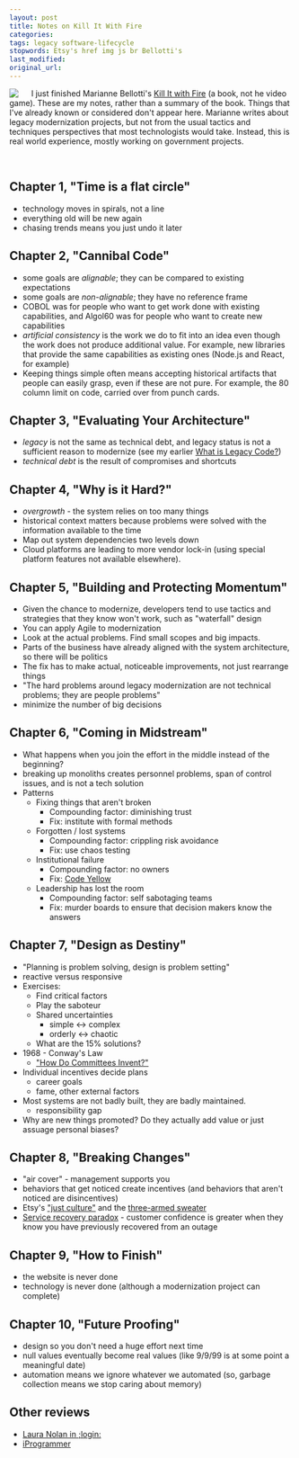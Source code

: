 ```yaml
---
layout: post
title: Notes on Kill It With Fire
categories:
tags: legacy software-lifecycle
stopwords: Etsy's href img js br Bellotti's
last_modified:
original_url:
---
```


<a target="_blank" href="https://www.amazon.com/gp/product/B08CTFY4JP/ref=as_li_tl?ie=UTF8&camp=1789&creative=9325&creativeASIN=B08CTFY4JP&linkCode=as2&tag=hashbang09-20&linkId=e0c15536e295a4fdca05586fb603fa7c" ><img style="padding-top: 0; padding-right: 20px" align="left" border="0" src="//ws-na.amazon-adsystem.com/widgets/q?_encoding=UTF8&MarketPlace=US&ASIN=B08CTFY4JP&ServiceVersion=20070822&ID=AsinImage&WS=1&Format=_SL250_&tag=hashbang09-20"></a>

I just finished Marianne Bellotti's [Kill It with Fire](https://amzn.to/3G0pXbW) (a book, not he video game). These are my notes, rather than a summary of the book.
Things that I've already known or considered don't appear here. Marianne writes about legacy modernization projects, but not from the usual tactics and techniques
perspectives that most technologists would take. Instead, this is real world experience, mostly working on government projects.

<br clear="all" />

## Chapter 1, "Time is a flat circle"

* technology moves in spirals, not a line
* everything old will be new again
* chasing trends means you just undo it later

## Chapter 2, "Cannibal Code"

* some goals are *alignable*; they can be compared to existing expectations
* some goals are *non-alignable*; they have no reference frame
* COBOL was for people who want to get work done with existing capabilities, and Algol60 was for people who want to create new capabilities
* *artificial consistency* is the work we do to fit into an idea even though the work does not produce additional value. For example, new libraries that provide the same capabilities as existing ones (Node.js and React, for example)
* Keeping things simple often means accepting historical artifacts that people can easily grasp, even if these are not pure. For example, the 80 column limit on code, carried over from punch cards.

## Chapter 3, "Evaluating Your Architecture"

* *legacy* is not the same as technical debt, and legacy status is not a sufficient reason to modernize (see my earlier [What is Legacy Code?](https://briandfoy.github.io/what-is-legacy-code/))
* *technical debt* is the result of compromises and shortcuts

## Chapter 4, "Why is it Hard?"

* *overgrowth* - the system relies on too many things
* historical context matters because problems were solved with the information available to the time
* Map out system dependencies two levels down
* Cloud platforms are leading to more vendor lock-in (using special platform features not available elsewhere).

## Chapter 5, "Building and Protecting Momentum"

* Given the chance to modernize, developers tend to use tactics and strategies that they know won't work, such as "waterfall" design
* You can apply Agile to modernization
* Look at the actual problems. Find small scopes and big impacts.
* Parts of the business have already aligned with the system architecture, so there will be politics
* The fix has to make actual, noticeable improvements, not just rearrange things
* "The hard problems around legacy modernization are not technical problems; they are people problems"
* minimize the number of big decisions

## Chapter 6, "Coming in Midstream"

* What happens when you join the effort in the middle instead of the beginning?
* breaking up monoliths creates personnel problems, span of control issues, and is not a tech solution
* Patterns
	* Fixing things that aren't broken
		* Compounding factor: diminishing trust
		* Fix: institute with formal methods
	* Forgotten / lost systems
		* Compounding factor: crippling risk avoidance
		* Fix: use chaos testing
	* Institutional failure
		* Compounding factor: no owners
		* Fix: [Code Yellow](https://markcarrigan.net/2016/01/10/googles-war-against-latency/)
	* Leadership has lost the room
		* Compounding factor: self sabotaging teams
		* Fix: murder boards to ensure that decision makers know the answers

## Chapter 7, "Design as Destiny"

* "Planning is problem solving, design is problem setting"
* reactive versus responsive
* Exercises:
	* Find critical factors
	* Play the saboteur
	* Shared uncertainties
		* simple ↔ complex
		* orderly ↔ chaotic
	* What are the 15% solutions?
* 1968 - Conway's Law
	* ["How Do Committees Invent?" ](https://web.archive.org/web/20190929004831/http://www.melconway.com/Home/Conways_Law.html)
* Individual incentives decide plans
	* career goals
	* fame, other external factors
* Most systems are not badly built, they are badly maintained.
	* responsibility gap
* Why are new things promoted? Do they actually add value or just assuage personal biases?

## Chapter 8, "Breaking Changes"

* "air cover" - management supports you
* behaviors that get noticed create incentives (and behaviors that aren't noticed are disincentives)
* Etsy's ["just culture"](https://codeascraft.com/2012/05/22/blameless-postmortems/) and the [three-armed sweater](https://www.infoq.com/articles/crafting-resilient-culture/)
* [Service recovery paradox](https://www.customerthermometer.com/customer-retention-ideas/the-service-recovery-paradox/) - customer confidence is greater when they know you have previously recovered from an outage

## Chapter 9, "How to Finish"

* the website is never done
* technology is never done (although a modernization project can complete)

## Chapter 10, "Future Proofing"

* design so you don't need a huge effort next time
* null values eventually become real values (like 9/9/99 is at some point a meaningful date)
* automation means we ignore whatever we automated (so, garbage collection means we stop caring about memory)

## Other reviews

* [Laura Nolan in ;login:](https://www.usenix.org/publications/loginonline/kill-it-fire)
* [iProgrammer](https://www.i-programmer.info/bookreviews/28-general-interest/14808-kill-it-with-fire.html)
